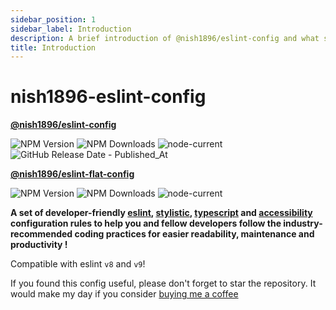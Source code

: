 ```yaml
---
sidebar_position: 1
sidebar_label: Introduction
description: A brief introduction of @nish1896/eslint-config and what sets of rules does it use.
title: Introduction
---
```


# nish1896-eslint-config

**[@nish1896/eslint-config](https://www.npmjs.com/package/@nish1896/eslint-config)**

![NPM Version](https://img.shields.io/npm/v/%40nish1896%2Feslint-config)
![NPM Downloads](https://img.shields.io/npm/dt/%40nish1896%2Feslint-config)
![node-current](https://img.shields.io/node/v/%40nish1896%2Feslint-config?color=%23e86267)
![GitHub Release Date - Published_At](https://img.shields.io/github/release-date/nishkohli96/eslint-config)

**[@nish1896/eslint-flat-config](https://www.npmjs.com/package/@nish1896/eslint-flat-config)**

![NPM Version](https://img.shields.io/npm/v/%40nish1896%2Feslint-flat-config)
![NPM Downloads](https://img.shields.io/npm/dt/%40nish1896%2Feslint-flat-config)
![node-current](https://img.shields.io/node/v/%40nish1896%2Feslint-flat-config?color=%23e86267)


**A set of developer-friendly [eslint](https://eslint.org/), [stylistic](https://eslint.style/), [typescript](https://www.typescriptlang.org/) and [accessibility](https://developer.mozilla.org/en-US/docs/Learn/Accessibility/What_is_accessibility) configuration rules to help you and fellow developers follow the industry-recommended coding practices for easier readability, maintenance and productivity !**

Compatible with eslint `v8` and `v9`!

If you found this config useful, please don't forget to star the repository. It would make my day if you consider [buying me a coffee](https://www.buymeacoffee.com/nish1896)